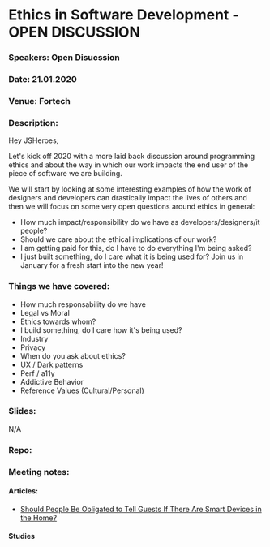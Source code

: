 # Ethics in Software Development - OPEN DISCUSSION

### Speakers: Open Disucssion
### Date: 21.01.2020
### Venue: Fortech
### Description:

Hey JSHeroes,

Let's kick off 2020 with a more laid back discussion around programming ethics and about the way in which our work impacts the end user of the piece of software we are building.

We will start by looking at some interesting examples of how the work of designers and developers can drastically impact the lives of others and then we will focus on some very open questions around ethics in general:
- How much impact/responsibility do we have as developers/designers/it people?
- Should we care about the ethical implications of our work?
- I am getting paid for this, do I have to do everything I'm being asked?
- I just built something, do I care what it is being used for?
Join us in January for a fresh start into the new year!


### Things we have covered:
- How much responsability do we have
- Legal vs Moral
- Ethics towards whom?
- I build something, do I care how it's being used?
- Industry
- Privacy
- When do you ask about ethics?
- UX / Dark patterns
- Perf / a11y
- Addictive Behavior
- Reference Values (Cultural/Personal)


### Slides:
N/A

### Repo:

### Meeting notes:
#### Articles:
- [Should People Be Obligated to Tell Guests If There Are Smart Devices in the Home?](https://www.maketecheasier.com/should-people-tell-guests-smart-devices-home)

#### Studies

